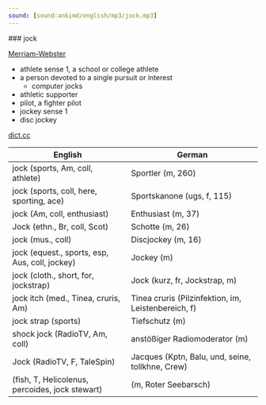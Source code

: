 ```yaml
---
sound: [sound:ankimd/english/mp3/jock.mp3]
---
```


\### jock

[Merriam-Webster](https://www.merriam-webster.com/dictionary/jock)

- athlete sense 1, a school or college athlete
- a person devoted to a single pursuit or interest
    - computer jocks
- athletic supporter
- pilot, a fighter pilot
- jockey sense 1
- disc jockey

[dict.cc](https://www.dict.cc/jock)

| English        | German       |
| -------------- | ------------ |
| jock (sports, Am, coll, athlete) | Sportler (m, 260) |
| jock (sports, coll, here, sporting, ace) | Sportskanone (ugs, f, 115) |
| jock (Am, coll, enthusiast) | Enthusiast (m, 37) |
| Jock (ethn., Br, coll, Scot) | Schotte (m, 26) |
| jock (mus., coll) | Discjockey <DJ> (m, 16) |
| jock (equest., sports, esp, Aus, coll, jockey) | Jockey (m) |
| jock (cloth., short, for, jockstrap) | Jock (kurz, fr, Jockstrap, m) |
| jock itch (med., Tinea, cruris, Am) | Tinea cruris (Pilzinfektion, im, Leistenbereich, f) |
| jock strap (sports) | Tiefschutz (m) |
| shock jock (RadioTV, Am, coll) | anstößiger Radiomoderator (m) |
| Jock (RadioTV, F, TaleSpin) | Jacques (Kptn, Balu, und, seine, tollkhne, Crew) |
|  (fish, T, Helicolenus, percoides, jock stewart) |  (m, Roter Seebarsch) |
